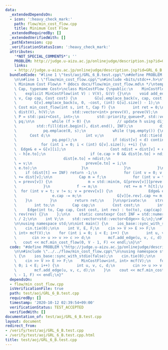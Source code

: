 ```yaml
---
data:
  _extendedDependsOn:
  - icon: ':heavy_check_mark:'
    path: flow/min_cost_flow.cpp
    title: Minimum Cost Flow
  _extendedRequiredBy: []
  _extendedVerifiedWith: []
  _pathExtension: cpp
  _verificationStatusIcon: ':heavy_check_mark:'
  attributes:
    '*NOT_SPECIAL_COMMENTS*': ''
    PROBLEM: http://judge.u-aizu.ac.jp/onlinejudge/description.jsp?id=GRL_6_B
    links:
    - http://judge.u-aizu.ac.jp/onlinejudge/description.jsp?id=GRL_6_B
  bundledCode: "#line 1 \"test/aoj/GRL_6_B.test.cpp\"\n#define PROBLEM \"http://judge.u-aizu.ac.jp/onlinejudge/description.jsp?id=GRL_6_B\"\
    \n\n#line 1 \"flow/min_cost_flow.cpp\"\n#include <bits/stdc++.h>\n\n/*\n * @brief\
    \ Minimum Cost Flow\n * @docs docs/flow/min_cost_flow.md\n */\ntemplate <typename\
    \ Cap, typename Cost>\nclass MinCostFlow {\npublic:\n    MinCostFlow() = default;\n\
    \    explicit MinCostFlow(int V) : V(V), G(V) {}\n\n    void add_edge(int u, int\
    \ v, Cap cap, Cost cost) {\n        G[u].emplace_back(v, cap, cost, (int) G[v].size());\n\
    \        G[v].emplace_back(u, 0, -cost, (int) G[u].size() - 1);\n    }\n\n   \
    \ Cost min_cost_flow(int s, int t, Cap f) {\n        int ret = 0;\n        std::vector<Cost>\
    \ dist(V), h(V);\n        std::vector<int> prevv(V), preve(V);\n        using\
    \ P = std::pair<Cost, int>;\n        std::priority_queue<P, std::vector<P>, std::greater<P>>\
    \ pq;\n\n        while (f > 0) {\n            // update h using dijkstra\n   \
    \         std::fill(dist.begin(), dist.end(), INF);\n            dist[s] = 0;\n\
    \            pq.emplace(0, s);\n            while (!pq.empty()) {\n          \
    \      Cost d;\n                int v;\n                std::tie(d, v) = pq.top();\n\
    \                pq.pop();\n                if (dist[v] < d) continue;\n     \
    \           for (int i = 0; i < (int) G[v].size(); ++i) {\n                  \
    \  Edge& e = G[v][i];\n                    Cost ndist = dist[v] + e.cost + h[v]\
    \ - h[e.to];\n                    if (e.cap > 0 && dist[e.to] > ndist) {\n   \
    \                     dist[e.to] = ndist;\n                        prevv[e.to]\
    \ = v;\n                        preve[e.to] = i;\n                        pq.emplace(dist[e.to],\
    \ e.to);\n                    }\n                }\n            }\n\n        \
    \    if (dist[t] == INF) return -1;\n            for (int v = 0; v < V; ++v) h[v]\
    \ += dist[v];\n\n            Cap m = f;\n            for (int v = t; v != s; v\
    \ = prevv[v]) {\n                m = std::min(m, G[prevv[v]][preve[v]].cap);\n\
    \            }\n            f -= m;\n            ret += m * h[t];\n          \
    \  for (int v = t; v != s; v = prevv[v]) {\n                Edge& e = G[prevv[v]][preve[v]];\n\
    \                e.cap -= m;\n                G[v][e.rev].cap += m;\n        \
    \    }\n        }\n        return ret;\n    }\n\nprivate:\n    struct Edge {\n\
    \        int to;\n        Cap cap;\n        Cost cost;\n        int rev;\n   \
    \     Edge(int to, Cap cap, Cost cost, int rev) : to(to), cap(cap), cost(cost),\
    \ rev(rev) {}\n    };\n\n    static constexpr Cost INF = std::numeric_limits<Cost>::max()\
    \ / 2;\n\n    int V;\n    std::vector<std::vector<Edge>> G;\n};\n#line 4 \"test/aoj/GRL_6_B.test.cpp\"\
    \n\nusing namespace std;\n\nint main() {\n    ios_base::sync_with_stdio(false);\n\
    \    cin.tie(0);\n\n    int V, E, F;\n    cin >> V >> E >> F;\n    MinCostFlow<int,\
    \ int> mcf(V);\n    for (int i = 0; i < E; i++) {\n        int u, v, c, d;\n \
    \       cin >> u >> v >> c >> d;\n        mcf.add_edge(u, v, c, d);\n    }\n \
    \   cout << mcf.min_cost_flow(0, V - 1, F) << endl;\n}\n"
  code: "#define PROBLEM \"http://judge.u-aizu.ac.jp/onlinejudge/description.jsp?id=GRL_6_B\"\
    \n\n#include \"../../flow/min_cost_flow.cpp\"\n\nusing namespace std;\n\nint main()\
    \ {\n    ios_base::sync_with_stdio(false);\n    cin.tie(0);\n\n    int V, E, F;\n\
    \    cin >> V >> E >> F;\n    MinCostFlow<int, int> mcf(V);\n    for (int i =\
    \ 0; i < E; i++) {\n        int u, v, c, d;\n        cin >> u >> v >> c >> d;\n\
    \        mcf.add_edge(u, v, c, d);\n    }\n    cout << mcf.min_cost_flow(0, V\
    \ - 1, F) << endl;\n}"
  dependsOn:
  - flow/min_cost_flow.cpp
  isVerificationFile: true
  path: test/aoj/GRL_6_B.test.cpp
  requiredBy: []
  timestamp: '2020-10-12 02:39:54+09:00'
  verificationStatus: TEST_ACCEPTED
  verifiedWith: []
documentation_of: test/aoj/GRL_6_B.test.cpp
layout: document
redirect_from:
- /verify/test/aoj/GRL_6_B.test.cpp
- /verify/test/aoj/GRL_6_B.test.cpp.html
title: test/aoj/GRL_6_B.test.cpp
---
```


